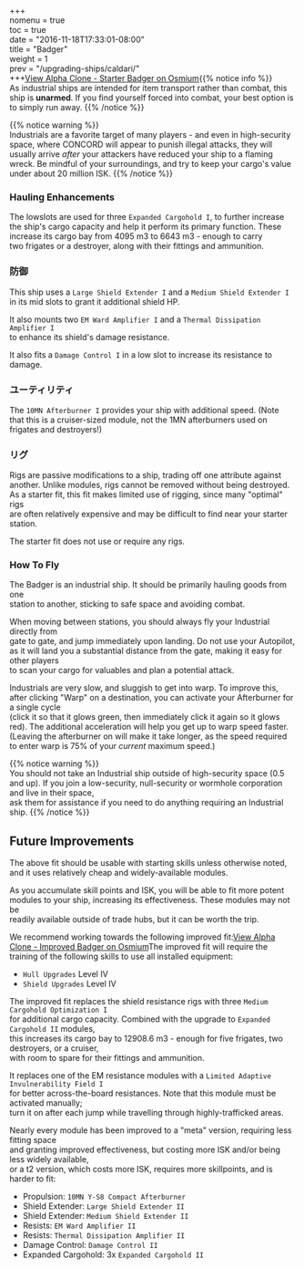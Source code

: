 +++  
nomenu = true  
toc = true  
date = "2016-11-18T17:33:01-08:00"  
title = "Badger"  
weight = 1  
prev = "/upgrading-ships/caldari/"  
+++<object type="image/svg+xml" data="https://o.smium.org/api/convert/118481/svg/118481-alpha-clone---starter-badger.svg?privatetoken=1102763042573123584"><a href="https://o.smium.org/loadout/private/118481/1102763042573123584">View Alpha Clone - Starter Badger on Osmium</a></object>{{% notice info %}}  
As industrial ships are intended for item transport rather than combat, this ship is **unarmed**. If you find yourself forced into combat, your best option is to simply run away. {{% /notice %}}

{{% notice warning %}}  
Industrials are a favorite target of many players - and even in high-security space, where CONCORD will appear to punish illegal attacks, they will usually arrive *after* your attackers have reduced your ship to a flaming wreck. Be mindful of your surroundings, and try to keep your cargo's value under about 20 million ISK. {{% /notice %}}

### Hauling Enhancements

The lowslots are used for three `Expanded Cargohold I`, to further increase  
the ship's cargo capacity and help it perform its primary function. These increase its cargo bay from 4095 m3 to 6643 m3 - enough to carry   
two frigates or a destroyer, along with their fittings and ammunition.

### 防御

This ship uses a `Large Shield Extender I` and a `Medium Shield Extender I`   
in its mid slots to grant it additional shield HP.

It also mounts two `EM Ward Amplifier I` and a `Thermal Dissipation Amplifier I`  
to enhance its shield's damage resistance.

It also fits a `Damage Control I` in a low slot to increase its resistance to damage.

### ユーティリティ

The `10MN Afterburner I` provides your ship with additional speed. (Note  
that this is a cruiser-sized module, not the 1MN afterburners used on frigates and destroyers!)

### リグ

Rigs are passive modifications to a ship, trading off one attribute against another. Unlike modules, rigs cannot be removed without being destroyed. As a starter fit, this fit makes limited use of rigging, since many "optimal" rigs  
are often relatively expensive and may be difficult to find near your starter station.

The starter fit does not use or require any rigs.

### How To Fly

The Badger is an industrial ship. It should be primarily hauling goods from one  
station to another, sticking to safe space and avoiding combat.

When moving between stations, you should always fly your Industrial directly from  
gate to gate, and jump immediately upon landing. Do not use your Autopilot,  
as it will land you a substantial distance from the gate, making it easy for other players  
to scan your cargo for valuables and plan a potential attack.

Industrials are very slow, and sluggish to get into warp. To improve this,   
after clicking "Warp" on a destination, you can activate your Afterburner for a single cycle   
(click it so that it glows green, then immediately click it again so it glows red). The additional acceleration will help you get up to warp speed faster. (Leaving the afterburner on will make it take longer, as the speed required  
to enter warp is 75% of your *current* maximum speed.)

{{% notice warning %}}  
You should not take an Industrial ship outside of high-security space (0.5 and up). If you join a low-security, null-security or wormhole corporation and live in their space,  
ask them for assistance if you need to do anything requiring an Industrial ship. {{% /notice %}}

## Future Improvements

The above fit should be usable with starting skills unless otherwise noted,  
and it uses relatively cheap and widely-available modules.

As you accumulate skill points and ISK, you will be able to fit more potent  
modules to your ship, increasing its effectiveness. These modules may not be  
readily available outside of trade hubs, but it can be worth the trip.

We recommend working towards the following improved fit:<object type="image/svg+xml" data="https://o.smium.org/api/convert/118483/svg/118483-alpha-clone---improved-badger.svg?privatetoken=1050794835939688448"><a href="https://o.smium.org/loadout/private/118483/1050794835939688448">View Alpha Clone - Improved Badger on Osmium</a></object>The improved fit will require the training of the following skills to use all installed equipment:

* `Hull Upgrades` Level IV
* `Shield Upgrades` Level IV

The improved fit replaces the shield resistance rigs with three `Medium Cargohold Optimization I`  
for additional cargo capacity. Combined with the upgrade to `Expanded Cargohold II` modules,  
this increases its cargo bay to 12908.6 m3 - enough for five frigates, two destroyers, or a cruiser,  
with room to spare for their fittings and ammunition.

It replaces one of the EM resistance modules with a `Limited Adaptive Invulnerability Field I`  
for better across-the-board resistances. Note that this module must be activated manually;  
turn it on after each jump while travelling through highly-trafficked areas.

Nearly every module has been improved to a "meta" version, requiring less fitting space  
and granting improved effectiveness, but costing more ISK and/or being less widely available,  
or a t2 version, which costs more ISK, requires more skillpoints, and is harder to fit:

* Propulsion: `10MN Y-S8 Compact Afterburner`
* Shield Extender: `Large Shield Extender II`
* Shield Extender: `Medium Shield Extender II`
* Resists: `EM Ward Amplifier II`
* Resists: `Thermal Dissipation Amplifier II`
* Damage Control: `Damage Control II`
* Expanded Cargohold: 3x `Expanded Cargohold II`